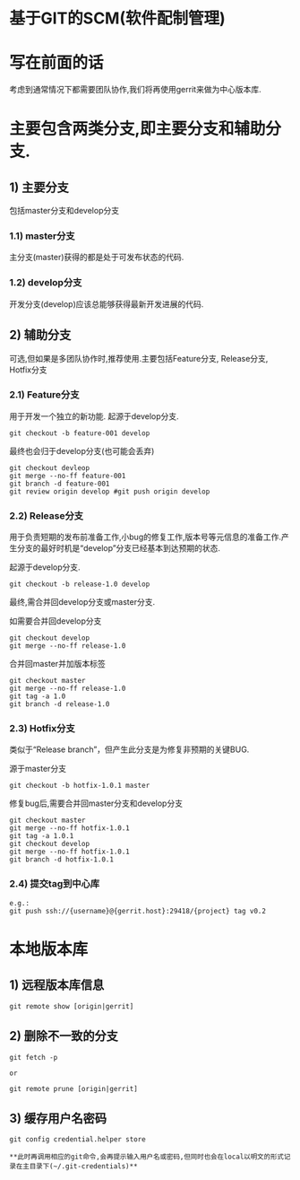 基于GIT的SCM(软件配制管理)
=====

# 写在前面的话

考虑到通常情况下都需要团队协作,我们将再使用gerrit来做为中心版本库.

# 主要包含两类分支,即主要分支和辅助分支.

## 1) 主要分支
包括master分支和develop分支

### 1.1) master分支
主分支(master)获得的都是处于可发布状态的代码.

### 1.2) develop分支
开发分支(develop)应该总能够获得最新开发进展的代码.

## 2) 辅助分支
可选,但如果是多团队协作时,推荐使用.主要包括Feature分支, Release分支,
Hotfix分支

### 2.1) Feature分支
用于开发一个独立的新功能.
起源于develop分支.
```
git checkout -b feature-001 develop
```
最终也会归于develop分支(也可能会丢弃)
```
git checkout devleop
git merge --no-ff feature-001
git branch -d feature-001
git review origin develop #git push origin develop
```

### 2.2) Release分支
用于负责短期的发布前准备工作,小bug的修复工作,版本号等元信息的准备工作.产生分支的最好时机是“develop”分支已经基本到达预期的状态.

起源于develop分支.
```
git checkout -b release-1.0 develop
```
最终,需合并回develop分支或master分支.

如需要合并回develop分支
```
git checkout develop
git merge --no-ff release-1.0
```
合并回master并加版本标签
```
git checkout master
git merge --no-ff release-1.0
git tag -a 1.0
git branch -d release-1.0
```

### 2.3) Hotfix分支
类似于“Release branch”，但产生此分支是为修复非预期的关键BUG.

源于master分支
```
git checkout -b hotfix-1.0.1 master
```
修复bug后,需要合并回master分支和develop分支
```
git checkout master
git merge --no-ff hotfix-1.0.1
git tag -a 1.0.1
git checkout develop
git merge --no-ff hotfix-1.0.1
git branch -d hotfix-1.0.1
```

### 2.4) 提交tag到中心库
```
e.g.:
git push ssh://{username}@{gerrit.host}:29418/{project} tag v0.2
```

# 本地版本库

## 1) 远程版本库信息
```
git remote show [origin|gerrit]
```

## 2) 删除不一致的分支
```
git fetch -p

or

git remote prune [origin|gerrit]
```

## 3) 缓存用户名密码
```
git config credential.helper store

**此时再调用相应的git命令,会再提示输入用户名或密码,但同时也会在local以明文的形式记录在主目录下(~/.git-credentials)**
```
